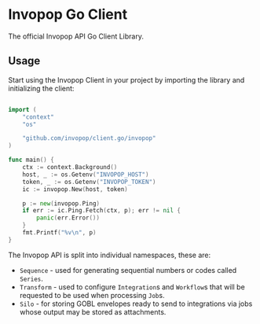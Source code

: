 # Invopop Go Client

The official Invopop API Go Client Library.

## Usage

Start using the Invopop Client in your project by importing the library and initializing the client:

```go

import (
    "context"
    "os"

    "github.com/invopop/client.go/invopop"
)

func main() {
    ctx := context.Background()
    host, _ := os.Getenv("INVOPOP_HOST")
    token, _ := os.Getenv("INVOPOP_TOKEN")
    ic := invopop.New(host, token)

    p := new(invopop.Ping)
    if err := ic.Ping.Fetch(ctx, p); err != nil {
        panic(err.Error())
    }
    fmt.Printf("%v\n", p)
}
```

The Invopop API is split into individual namespaces, these are:

- `Sequence` - used for generating sequential numbers or codes called `Series`.
- `Transform` - used to configure `Integration`s and `Workflow`s that will be requested to be used when processing `Job`s.
- `Silo` - for storing GOBL envelopes ready to send to integrations via jobs whose output may be stored as attachments.
